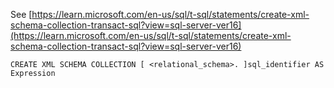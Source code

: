 See [https://learn.microsoft.com/en-us/sql/t-sql/statements/create-xml-schema-collection-transact-sql?view=sql-server-ver16](https://learn.microsoft.com/en-us/sql/t-sql/statements/create-xml-schema-collection-transact-sql?view=sql-server-ver16)
```
CREATE XML SCHEMA COLLECTION [ <relational_schema>. ]sql_identifier AS Expression
```
